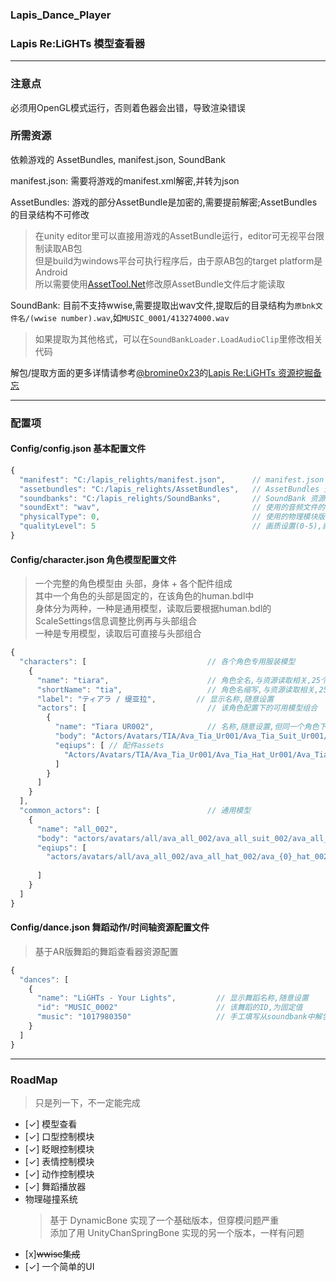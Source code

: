 ﻿### Lapis_Dance_Player
### Lapis Re:LiGHTs 模型查看器

---
### 注意点
必须用OpenGL模式运行，否则着色器会出错，导致渲染错误  

### 所需资源
依赖游戏的 AssetBundles, manifest.json, SoundBank  
  
manifest.json: 需要将游戏的manifest.xml解密,并转为json  

AssetBundles: 游戏的部分AssetBundle是加密的,需要提前解密;AssetBundles的目录结构不可修改  
> 在unity editor里可以直接用游戏的AssetBundle运行，editor可无视平台限制读取AB包  
> 但是build为windows平台可执行程序后，由于原AB包的target platform是Android  
> 所以需要使用[AssetTool.Net](https://github.com/nesrak1/AssetsTools.NET)修改原AssetBundle文件后才能读取  

SoundBank: 目前不支持wwise,需要提取出wav文件,提取后的目录结构为`原bnk文件名/(wwise number).wav`,如`MUSIC_0001/413274000.wav`  
> 如果提取为其他格式，可以在`SoundBankLoader.LoadAudioClip`里修改相关代码  
  
解包/提取方面的更多详情请参考[@bromine0x23](https://github.com/bromine0x23)的[Lapis Re:LiGHTs 资源挖掘备忘](https://bromine0x23.github.io/lapis-datamine-notes/lapis-datamine-notes.html)  
  
---

### 配置项  
#### Config/config.json 基本配置文件
```js
{
  "manifest": "C:/lapis_relights/manifest.json",      // manifest.json 文件路径;使用"."或".."开头则认为是相对路径(相对config.json文件)
  "assetbundles": "C:/lapis_relights/AssetBundles",   // AssetBundles 资源所在目录;使用"."或".."开头则认为是相对路径(相对config.json文件)
  "soundbanks": "C:/lapis_relights/SoundBanks",       // SoundBank 资源所在目录;使用"."或".."开头则认为是相对路径(相对config.json文件)
  "soundExt": "wav",                                  // 使用的音频文件的格式,与SoundBank下的文件格式需匹配,支持ogg/mp3/wav;默认使用wav
  "physicalType": 0,                                  // 使用的物理模块版本 0:UnityChanSpringBone 1:DynamicBone,默认为0
  "qualityLevel": 5                                   // 画质设置(0-5),就是unity默认的6档
}
```

#### Config/character.json 角色模型配置文件
> 一个完整的角色模型由 头部，身体 + 各个配件组成  
> 其中一个角色的头部是固定的，在该角色的human.bdl中  
> 身体分为两种，一种是通用模型，读取后要根据human.bdl的ScaleSettings信息调整比例再与头部组合  
> 一种是专用模型，读取后可直接与头部组合  
```js
{
  "characters": [                           // 各个角色专用服装模型
    {
      "name": "tiara",                      // 角色全名,与资源读取相关,25个角色固定
      "shortName": "tia",                   // 角色名缩写,与资源读取相关,25个角色固定
      "label": "ティアラ / 缇亚拉",         // 显示名称,随意设置 
      "actors": [                           // 该角色配置下的可用模型组合
        {
          "name": "Tiara UR002",            // 名称,随意设置,但同一个角色下不可重复
          "body": "Actors/Avatars/TIA/Ava_Tia_Ur001/Ava_Tia_Suit_Ur001/Ava_Tia_Suit_Ur001", // 身体的asset
          "eqiups": [ // 配件assets
            "Actors/Avatars/TIA/Ava_Tia_Ur001/Ava_Tia_Hat_Ur001/Ava_Tia_Hat_Ur001"
          ]
        }
      ]
    }
  ],
  "common_actors": [                        // 通用模型
    {
      "name": "all_002",
      "body": "actors/avatars/all/ava_all_002/ava_all_suit_002/ava_all_suit_002",
      "eqiups": [
        "actors/avatars/all/ava_all_002/ava_all_hat_002/ava_{0}_hat_002"    // 一个文件内按不同角色有多个AvatarSetting的，用通配符
                                                                            // 部分按不同角色使用不同模型的，没有适配这一类，要使用需单独配置
      ]
    }
  ]
}
```

#### Config/dance.json 舞蹈动作/时间轴资源配置文件
> 基于AR版舞蹈的舞蹈查看器资源配置  
```js
{
  "dances": [
    {
      "name": "LiGHTs - Your Lights",         // 显示舞蹈名称,随意设置
      "id": "MUSIC_0002"                      // 该舞蹈的ID,为固定值
      "music": "1017980350"                   // 手工填写从soundbank中解包出的音乐文件名，或者自己拿对应的音乐文件放上也可以
    }
  ]
}
```

---

### RoadMap
> 只是列一下，不一定能完成
+ [✓] 模型查看
+ [✓] 口型控制模块
+ [✓] 眨眼控制模块
+ [✓] 表情控制模块
+ [✓] 动作控制模块
+ [✓] 舞蹈播放器
+ 物理碰撞系统
  > 基于 DynamicBone 实现了一个基础版本，但穿模问题严重  
  > 添加了用 UnityChanSpringBone 实现的另一个版本，一样有问题  
+ [x]~~wwise集成~~
+ [✓] 一个简单的UI

